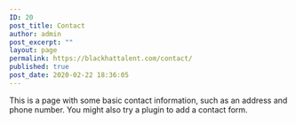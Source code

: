 ```yaml
---
ID: 20
post_title: Contact
author: admin
post_excerpt: ""
layout: page
permalink: https://blackhattalent.com/contact/
published: true
post_date: 2020-02-22 18:36:05
---
```

<!-- wp:paragraph -->
<p>This is a page with some basic contact information, such as an address and phone number. You might also try a plugin to add a contact form.</p>
<!-- /wp:paragraph -->